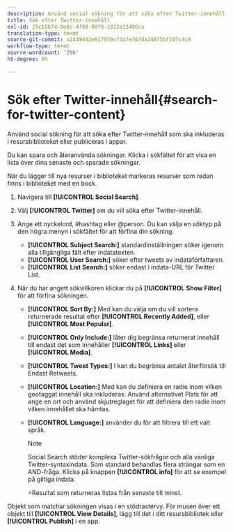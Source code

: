 ```yaml
---
description: Använd social sökning för att söka efter Twitter-innehåll som ska inkluderas i resursbiblioteket eller publiceras i appar.
title: Sök efter Twitter-innehåll
exl-id: 25cb5b74-0e6c-4f00-90f9-1022a13406ca
translation-type: tm+mt
source-git-commit: a2449482e617939cfda7e367da34875bf187c4c9
workflow-type: tm+mt
source-wordcount: '296'
ht-degree: 0%

---
```


# Sök efter Twitter-innehåll{#search-for-twitter-content}

Använd social sökning för att söka efter Twitter-innehåll som ska inkluderas i resursbiblioteket eller publiceras i appar.

Du kan spara och återanvända sökningar. Klicka i sökfältet för att visa en lista över dina senaste och sparade sökningar.

När du lägger till nya resurser i biblioteket markeras resurser som redan finns i biblioteket med en bock.

1. Navigera till **[!UICONTROL Social Search]**.
1. Välj **[!UICONTROL Twitter]** om du vill söka efter Twitter-innehåll.
1. Ange ett nyckelord, #hashtag eller @person. Du kan välja en söktyp på den högra menyn i sökfältet för att förfina din sökning.

   * **[!UICONTROL Subject Search:]** standardinställningen söker igenom alla tillgängliga fält efter indatatexten.
   * **[!UICONTROL User Search:]** söker efter tweets av indataförfattaren.
   * **[!UICONTROL List Search:]** söker endast i indata-URL för Twitter List.

1. När du har angett sökvillkoren klickar du på **[!UICONTROL Show Filter]** för att förfina sökningen.

   * **[!UICONTROL Sort By:]** Med kan du välja om du vill sortera returnerade resultat efter  **[!UICONTROL Recently Added]**, eller  **[!UICONTROL Most Popular]**.

   * **[!UICONTROL Only Include:]** låter dig begränsa returnerat innehåll till endast det som innehåller  **[!UICONTROL Links]** eller  **[!UICONTROL Media]**.

   * **[!UICONTROL Tweet Types:]** I kan du begränsa antalet återförsök till Endast Retweets.
   * **[!UICONTROL Location:]** Med kan du definiera en radie inom vilken geotaggat innehåll ska inkluderas. Använd alternativet Plats för att ange en ort och använd skjutreglaget för att definiera den radie inom vilken innehållet ska hämtas.
   * **[!UICONTROL Language:]** använder du för att filtrera till ett valt språk.

      >[!NOTE]
      >
      >Social Search stöder komplexa Twitter-sökfrågor och alla vanliga Twitter-syntaxindata. Som standard behandlas flera strängar som en AND-fråga. Klicka på knappen **[!UICONTROL info]** för att se exempel på giltiga indata.
      >
      >=Resultat som returneras listas från senaste till minst.

Objekt som matchar sökningen visas i en stödrastervy. För musen över ett objekt till **[!UICONTROL View Details]**, lägg till det i ditt resursbibliotek eller **[!UICONTROL Publish]** i en app.
